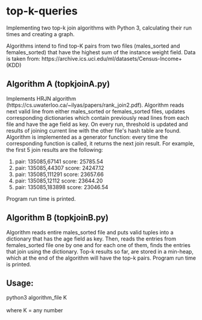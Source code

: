 # top-k-queries
Implementing two top-k join algorithms with Python 3, calculating their run times and creating a graph.

<p>
Algorithms intend to find top-K pairs from two files (males_sorted and females_sorted) that have the highest sum of the instance weight field. Data is taken from: https://archive.ics.uci.edu/ml/datasets/Census-Income+(KDD)
</p>

<p><h2>Algorithm A (topkjoinA.py)</h2>
Implements HRJN algorithm (https://cs.uwaterloo.ca/~ilyas/papers/rank_join2.pdf). Algorithm reads next valid line from either males_sorted or females_sorted files, updates corresponding dictionaries which contain previously read lines from each file and have the age field as key. On every run, threshold is updated and results of joining current line with the other file's hash table are found. Algorithm is implemented as a generator function: every time the corresponding function is called, it returns the next join result. For example, the first 5 join results are the following:
<ol>
  <li> pair: 135085,67141 score: 25785.54</li>
  <li> pair: 135085,44307 score: 24247.12</li>
  <li> pair: 135085,111291 score: 23657.66</li>
  <li> pair: 135085,12112 score: 23644.20</li>
  <li> pair: 135085,183898 score: 23046.54</li>
</ol>
Program run time is printed.
</p>

<p><h2>Algorithm B (topkjoinB.py)</h2>
Algorithm reads entire males_sorted file and puts valid tuples into a dictionary that has the age field as key. Then, reads the entries from females_sorted file one by one and for each one of them, finds the entries that join using the dictionary. Top-k results so far, are stored in a min-heap, which at the end of the algorithm will have the top-k pairs. Program run time is printed.
</p>

<p><h2>Usage:</h2>
python3 algorithm_file K
<br><br>
where K = any number
</p>
